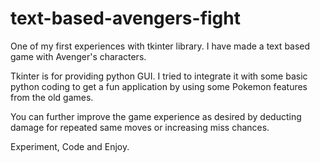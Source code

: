 # text-based-avengers-fight
One of my first experiences with tkinter library. I have made a text based game with Avenger's characters.

Tkinter is for providing python GUI.
I tried to integrate it with some basic python coding to get a fun application by using some Pokemon features from the old games.

You can further improve the game experience as desired by deducting damage for repeated same moves or increasing miss chances.

Experiment, Code and Enjoy.
